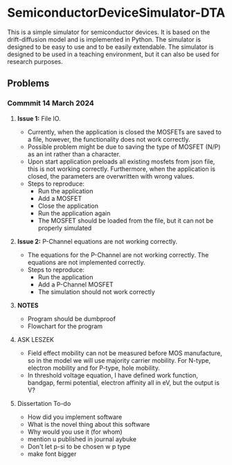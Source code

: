 # SemiconductorDeviceSimulator-DTA

This is a simple simulator for semiconductor devices. It is based on the drift-diffusion model and is implemented in Python. The simulator is designed to be easy to use and to be easily extendable. The simulator is designed to be used in a teaching environment, but it can also be used for research purposes.

## Problems
### Commmit 14 March 2024
1. **Issue 1:** File IO.
	- Currently, when the application is closed the MOSFETs are saved to a file, however, the functionality does not work correctly.
	- Possible problem might be due to saving the type of MOSFET (N/P) as an int rather than a character.
	- Upon start application preloads all existing mosfets from json file, this is not working correctly. Furthermore, when the application is closed, the parameters are overwritten with wrong values.
	- Steps to reproduce:
		- Run the application
		- Add a MOSFET
		- Close the application
		- Run the application again
		- The MOSFET should be loaded from the file, but it can not be properly simulated

2. **Issue 2:** P-Channel equations are not working correctly.
	- The equations for the P-Channel are not working correctly. The equations are not implemented correctly.
	- Steps to reproduce:
		- Run the application
		- Add a P-Channel MOSFET
		- The simulation should not work correctly
	

	
3. **NOTES**
	- Program should be dumbproof
	- Flowchart for the program

3. ASK LESZEK
	- Field effect mobility can not be measured before MOS manufacture, so in the model we will use majority carrier mobility. For N-type, electron mobility and for P-type, hole mobility.
	- In threshold voltage equation, I have defined work function, bandgap, fermi potential, electron affinity all in eV, but the output is V?

4. Dissertation To-do
	- How did you implement software
	- What is the novel thing about this software
	- Why would you use it (for whom)
	- mention u published in journal aybuke 
	- Don't let p-si to be chosen w p type
	- make font bigger